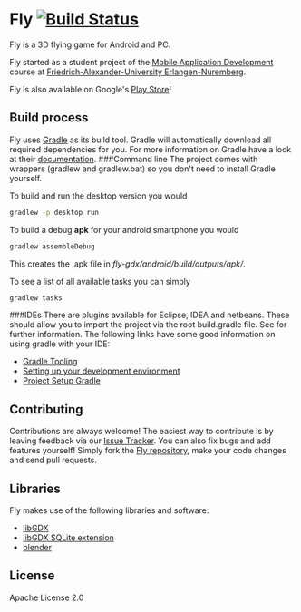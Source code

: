 Fly [![Build Status](https://travis-ci.org/FAU-Inf2/fly-gdx.svg?branch=master)](https://travis-ci.org/FAU-Inf2/fly-gdx)
=========
Fly is a 3D flying game for Android and PC.

Fly started as a student project of the [Mobile Application Development](http://mad.cs.fau.de/) course at [Friedrich-Alexander-University Erlangen-Nuremberg](http://fau.eu).

Fly is also available on Google's [Play Store](https://play.google.com/store/apps/details?id=de.fau.cs.mad.fly.android)!

Build process
---
Fly uses [Gradle](http://www.gradle.org/) as its build tool. Gradle will automatically download all required dependencies for you. For more information on Gradle have a look at their [documentation](http://www.gradle.org/documentation).
###Command line
The project comes with wrappers (gradlew and gradlew.bat) so you don't need to install Gradle yourself.

To build and run the desktop version you would
```sh
gradlew -p desktop run
```

To build a debug **apk** for your android smartphone you would
```sh
gradlew assembleDebug
```
This creates the .apk file in _fly-gdx/android/build/outputs/apk/_.

To see a list of all available tasks you can simply
```sh
gradlew tasks
```
###IDEs
There are plugins available for Eclipse, IDEA and netbeans. These should allow you to import the project via the root build.gradle file. See  for further information.
The following links have some good information on using gradle with your IDE:
* [Gradle Tooling](http://www.gradle.org/tooling)
* [Setting up your development environment](https://github.com/libgdx/libgdx/wiki/Setting-up-your-Development-Environment-%28Eclipse%2C-Intellij-IDEA%2C-NetBeans%29)
* [Project Setup Gradle](https://github.com/libgdx/libgdx/wiki/Project-Setup-Gradle)


Contributing
---

Contributions are always welcome! The easiest way to contribute is by leaving feedback via our [Issue Tracker](https://github.com/FAU-Inf2/fly-gdx/issues). You can also fix bugs and add features yourself! Simply fork the [Fly repository](https://github.com/FAU-Inf2/fly-gdx/), make your code changes and send pull requests.

Libraries
---
Fly makes use of the following libraries and software:
* [libGDX](http://libgdx.badlogicgames.com)
* [libGDX SQLite extension](https://github.com/mrafayaleem/gdx-sqlite)
* [blender](http://www.blender.org)

License
---
Apache License 2.0
